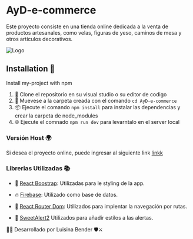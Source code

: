 
# AyD-e-commerce 

Este proyecto consiste en una tienda online dedicada a la venta de productos artesanales, como velas, figuras de yeso, caminos de mesa y otros artículos decorativos.


![Logo](../AyD-e-commerce/src/assets/logo.png)


## Installation 🚀

Install my-project with npm

1. 🔄 Clone el repositorio en su visual studio o su editor de codigo 
2. 📁 Muevese a la carpeta creada con el comando `cd AyD-e-commerce`
3. 📦 Ejecute el comando `npm install` para instalar las dependencias y crear la carpeta de node_modules
4. 🌐 Ejecute el comnado `npm run dev` para levarntalo en el server local


### Versión Host 🌍

Si desea el proyecto online, puede ingresar al siguiente link [linkk]()

### Librerias Utilizadas 📚

- 🎨 [React Boostrap](https://react-bootstrap.netlify.app): Utilizadas para le styling de la app. 

- 🔥 [Firebase](https://firebase.google.com/): Utilizado como base de datos.

- 🧭 [React Router Dom](https://reactouter.com/): Utilizados para implentar la navegación por rutas.

- 🎉 [SweetAlert2](sweetalert2.github.io) Utilizados para añadir estilos a las alertas.


👩‍💻 Desarrollado por Luisina Bender 🛡️⚔️  





